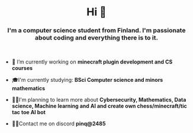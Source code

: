 <h1 align="center">Hi 👋</h1>
<h3 align="center">I'm a computer science student from Finland. I'm passionate about coding and everything there is to it.</h3>
  <br>

- 🔭 I’m currently working on **minecraft plugin development and CS courses**
- 🎓I'm currently studying: **BSci Computer science and minors mathematics**

- 👨‍💻I'm planning to learn more about **Cybersecurity, Mathematics, Data science, Machine learning and AI and create own chess/minecraft/tic tac toe AI bot**

- 🙋‍♂️Contact me on discord **pinq@2485**

<p align="left">
</p>

